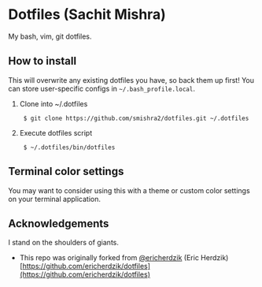 # Dotfiles (Sachit Mishra)

My bash, vim, git dotfiles.


## How to install

This will overwrite any existing dotfiles you have, so back them up first! You can store user-specific configs in `~/.bash_profile.local`.

1. Clone into ~/.dotfiles

        $ git clone https://github.com/smishra2/dotfiles.git ~/.dotfiles


2. Execute dotfiles script

        $ ~/.dotfiles/bin/dotfiles

## Terminal color settings

You may want to consider using this with a theme or custom color settings on your terminal application.

## Acknowledgements
I stand on the shoulders of giants.
* This repo was originally forked from [@ericherdzik](https://github.com/ericherdzik) (Eric Herdzik) [https://github.com/ericherdzik/dotfiles](https://github.com/ericherdzik/dotfiles)


